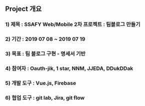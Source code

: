 ## Project 개요
### 1) 제목 : SSAFY Web/Mobile 2차 프로젝트 : 팀블로그 만들기  

### 2) 기간 : 2019 07 08 ~ 2019 07 19  

### 3) 목표 : 팀 블로그 구현 - 명세서 기반  

### 4) 참여자 : Oauth-jik, 1 star, NNM, JJEDA, DDukDDak  
### 5) 개발 도구 : Vue.js, Firebase  

### 6) 협업 도구 : git lab, Jira, git flow  
